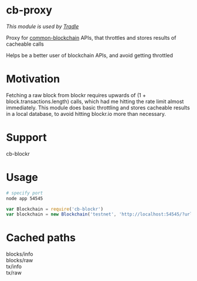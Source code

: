# cb-proxy

_This module is used by [Tradle](https://github.com/tradle/about/wiki)_

Proxy for [common-blockchain](https://github.com/common-blockchain/common-blockchain) APIs, that throttles and stores results of cacheable calls

Helps be a better user of blockchain APIs, and avoid getting throttled

# Motivation

Fetching a raw block from blockr requires upwards of (1 + block.transactions.length) calls, which had me hitting the rate limit almost immediately. This module does basic throttling and stores cacheable results in a local database, to avoid hitting blockr.io more than necessary.

# Support

cb-blockr

# Usage

```bash
# specify port
node app 54545
```

```js
var Blockchain = require('cb-blockr')
var blockchain = new Blockchain('testnet', 'http://localhost:54545/?url=')
```

# Cached paths

blocks/info  
blocks/raw  
tx/info  
tx/raw  
